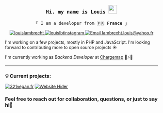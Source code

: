 ## 


<!-- Intro  -->
<h3 align="center">
        <samp>Hi, my name is Louis   <img src="https://media.giphy.com/media/hvRJCLFzcasrR4ia7z/giphy.gif" width="28">
        </samp>
</h3>

<p align="center"> 
  <samp>
    「 I am a developer from 🇫🇷 <b>France</b> 」
    <br>
  </samp>
</p>


<p align="center">
 <a href="https://www.linkedin.com/in/louis-lambrecht-19b24411a/" target="_blank">
  <img src="https://img.shields.io/badge/LinkedIn-0077B5?style=for-the-badge&logo=linkedin&logoColor=white" alt="louislambrecht"/>
 </a>

 <a href="https://www.instagram.com/lbt_louis.v/" target="_blank">
  <img src="https://img.shields.io/badge/Instagram-fe4164?style=for-the-badge&logo=instagram&logoColor=white" alt="louislbtinstagram" />
 </a> 

<a href="mailto:lambrecht.louis@yahoo.fr">
  <img src="https://img.shields.io/badge/Email-000001?style=for-the-badge&logo=mail.ru&logoColor=white" alt="Email lambrecht.louis@yahoo.fr"/>
</a>

</p>

I'm working on a few projects, mostly in PHP and JavaScript. I'm looking forward to contributing more to open source projects ☀️ 

I'm currently working as *Backend Developer* at [Chargemap](https://fr.chargemap.com/) 🚗⚡🔋

<hr>

### 💡 Current projects:

[![321vegan.fr](https://img.shields.io/badge/-🌱&nbsp;&nbsp;321vegan.fr-000000?style=for-the-badge)](https://github.com/adamalston/v2)
[![Website Hider](https://img.shields.io/badge/-🚩&nbsp;&nbsp;Website&nbsp;Hider-000000?style=for-the-badge)](https://github.com/llambrecht/hide_websites_plugin)


### Feel free to reach out for collaboration, questions, or just to say **hi**👋
